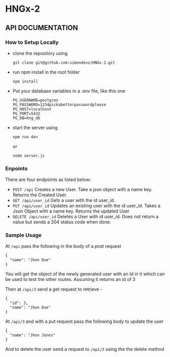 # HNGx-2
## API DOCUMENTATION
### How to Setup Locally
- clone the repository using
  ```
  git clone git@github.com:simondevz/HNGx-2.git
  ```
- run npm install in the root folder
  ```
  npm install
  ```
- Put your database variables in a .env file, like this one
  ```
  PG_USERNAME=postgres
  PG_PASSWORD=1234pickabetterpasswordplease
  PG_HOST=localhost
  PG_PORT=5432
  PG_DB=hng_db
  ```
- start the server using
  ```
  npm run dev
  ```
  or
  ```
  node server.js
  ```

### Enpoints
There are four endpoints as listed below:
- `POST /api` Creates a new User. Take a json object with a name key. Returns the Created User.
- `GET /api/user_id` Gets a user with the id user_id. 
- `PUT /api/user_id` Updates an existing user with the id user_id. Takes a Json Object with a name key. Returns the updated User
- `DELETE /api/user_id` Deletes a User with id user_id. Does not return a value but sends a 204 status code when done.

### Sample Usage
At `/api` pass the following in the body of a post request
```
{
  "name": "Jhon Doe"
}
```
You will get the object of the newly generated user with an Id in it which can be used to test the other routes. 
Assuming it  returns an id of 3

Then at `/api/3` send a get request to retrieve -
```
{
  "id": 3,
  "name": "Jhon Doe"
}
```


At `/api/3` and with a put request pass the following body to update the user
```
{
  "name": "Jhon Jones"
}
```

And to delete the user send a request to `/api/3` using the the delete method
